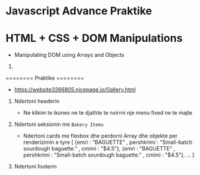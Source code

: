 # Javascript Advance Praktike

# HTML + CSS + DOM Manipulations

- Manipulating DOM using Arrays and Objects

1.

======== Praktike ========

- https://website3266805.nicepage.io/Gallery.html

1. Ndertoni headerin
   - Ne klikim te ikones ne te djathte te nxirrni nje menu fixed ne te majte
2. Ndertoni seksionin me `Bakery Items`

   - Ndertoni cards me flexbox dhe perdorni Array dhe objekte per renderizimin e tyre
     [
     {emri : "BAGUETTE" , pershkrimi : "Small-batch sourdough baguette." , cmimi : "$4.5"},
     {emri : "BAGUETTE" , pershkrimi : "Small-batch sourdough baguette." , cmimi : "$4.5"},
     ...
     ]

3. Ndertoni footerin

